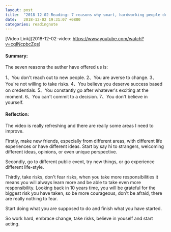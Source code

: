 ```yaml
---
layout: post
title:  "2018-12-02-Reading: 7 reasons why smart, hardworking people don't become successful"
date:   2018-12-02 19:31:07 +0800
categories: readingnote
---
```


[Video Link](2018-12-02-video: https://www.youtube.com/watch?v=cqINcpbcZqs)

#### Summary:
The seven reasons the auther have offered us is:

1、You don't reach out to new people.
2、You are averse to change.
3、You're not willing to take risks.
4、You believe you deserve success based on credentials.
5、You constantly go after whatever's exciting at the moment.
6、You can't commit to a decision.
7、You don't believe in yourself.

#### Reflection:
The video is really refreshing and there are really some areas I need to improve.

Firstly, make new friends, especially from different areas, with different life experiences or have different ideas. Start by say hi to strangers, welcoming different ideas, opinions, or even unique perspective.

Secondly, go to different public event, try new things, or go experience different life-style.

Thirdly, take risks, don't fear risks, when you take more responsibilities it means you will always learn more and be able to take even more responsibility. Looking back in 10 years time, you will be grateful for the biggest risk you have taken, so be more courageous, don't be afraid, there are really nothing to fear.

Start doing what you are supposed to do and finish what you have started.

So work hard, embrace change, take risks, believe in youself and start acting.